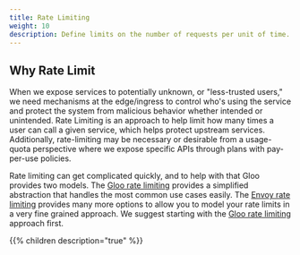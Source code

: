 ```yaml
---
title: Rate Limiting
weight: 10
description: Define limits on the number of requests per unit of time.
---
```


## Why Rate Limit

When we expose services to potentially unknown, or "less-trusted users," we need mechanisms at the edge/ingress to control who's using the service and protect the system from malicious behavior whether intended or unintended. Rate Limiting is an approach to help limit how many times a user can call a given service, which helps protect upstream services. Additionally, rate-limiting may be necessary or desirable from a usage-quota perspective where we expose specific APIs through plans with pay-per-use policies.

Rate limiting can get complicated quickly, and to help with that Gloo provides two models. The [Gloo rate limiting](ratelimit) provides a simplified abstraction that handles the most common use cases easily. The [Envoy rate limiting](rate_limits_envoy) provides many more options to allow you to model your rate limits in a very fine grained approach. We suggest starting with the [Gloo rate limiting](ratelimit) approach first.

{{% children description="true" %}}

